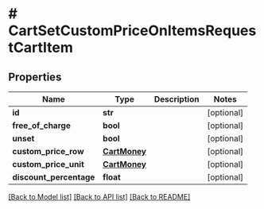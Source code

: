 # # CartSetCustomPriceOnItemsRequestCartItem


## Properties 


Name | Type | Description | Notes
------------ | ------------- | ------------- | -------------
**id**| **str** |   | [optional]
**free_of_charge**| **bool** |   | [optional]
**unset**| **bool** |   | [optional]
**custom_price_row**| [**CartMoney**](CartMoney.md) |   | [optional]
**custom_price_unit**| [**CartMoney**](CartMoney.md) |   | [optional]
**discount_percentage**| **float** |   | [optional]


[[Back to Model list]](../../README.md#models) [[Back to API list]](../../README.md#endpoints) [[Back to README]](../../README.md)

